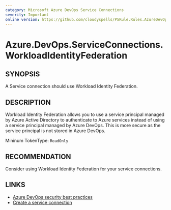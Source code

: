 ```yaml
---
category: Microsoft Azure DevOps Service Connections
severity: Important
online version: https://github.com/cloudyspells/PSRule.Rules.AzureDevOps/blob/main/src/PSRule.Rules.AzureDevOps/en/Azure.DevOps.ServiceConnections.WorkloadIdentityFederation.md
---
```


# Azure.DevOps.ServiceConnections.WorkloadIdentityFederation

## SYNOPSIS

A Service connection should use Workload Identity Federation.

## DESCRIPTION

Workload Identity Federation allows you to use a service principal
managed by Azure Active Directory to authenticate to Azure services
instead of using a service principal managed by Azure DevOps. This is
more secure as the service principal is not stored in Azure DevOps.

Mininum TokenType: `ReadOnly`

## RECOMMENDATION

Consider using Workload Identity Federation for your service connections.

## LINKS

- [Azure DevOps security best practices](https://learn.microsoft.com/en-us/azure/devops/organizations/security/security-best-practices?view=azure-devops#scope-service-accounts)
- [Create a service connection](https://learn.microsoft.com/en-us/azure/devops/pipelines/library/connect-to-azure?view=azure-devops#create-an-azure-resource-manager-service-connection-using-workload-identity-federation)
